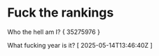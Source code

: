 # Fuck the rankings

Who the hell am I?
{ 35275976 }

What fucking year is it?
[ 2025-05-14T13:46:40Z ]
